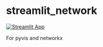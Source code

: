 # streamlit_network

 [![Streamlit App](https://static.streamlit.io/badges/streamlit_badge_black_white.svg)](https://share.streamlit.io/napoles-uach/streamlit_network/main/app.py)
 
 For pyvis and networkx

